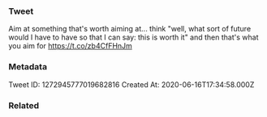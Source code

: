 ### Tweet
Aim at something that's worth aiming at... think "well, what sort of future would I have to have so that I can say: this is worth it" and then that's what you aim for https://t.co/zb4CfFHnJm

### Metadata
Tweet ID: 1272945777019682816
Created At: 2020-06-16T17:34:58.000Z

### Related


